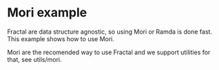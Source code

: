 # Mori example

Fractal are data structure agnostic, so using Mori or Ramda is done fast. This example shows how to use Mori.

Mori are the recomended way to use Fractal and we support utilities for that, see utils/mori.
